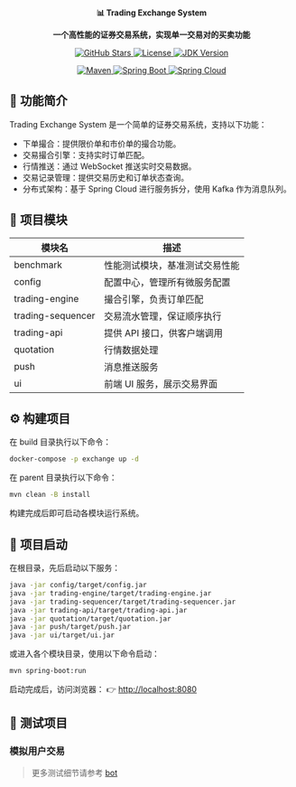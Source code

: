 <p align="center">
    <strong>📊 Trading Exchange System</strong>
</p>
<p align="center">
    <strong>一个高性能的证券交易系统，实现单一交易对的买卖功能</strong>
</p>
<p align="center">
    <a target="blank" href="https://github.com/Helltractor/trading-exchange-system">
        <img src="https://img.shields.io/github/stars/Helltractor/trading-exchange-system.svg?style=social" alt="GitHub Stars"/>
    </a>
    <a target="_blank" href="https://opensource.org/licenses/MIT">
        <img src="https://img.shields.io/:license-GPL-blue.svg" alt="License"/>
    </a>
    <a target="_blank" href="https://github.com/Helltractor/trading-exchange-system">
        <img src="https://img.shields.io/badge/JDK-1.8.0_40+-green.svg" alt="JDK Version"/>
    </a>
</p>
<p align="center">
    <a target="blank" href="https://github.com/Helltractor/trading-exchange-system">
        <img src='https://img.shields.io/badge/Maven-3.9.6-blue.svg' alt='Maven'/>
    </a>
    <a target="_blank" href="https://github.com/Helltractor/trading-exchange-system">
        <img src='https://img.shields.io/badge/Spring%20Boot-3.2.0-green.svg' alt='Spring Boot'/>
    </a>
    <a target="_blank" href="https://github.com/Helltractor/trading-exchange-system">
        <img src='https://img.shields.io/badge/Spring%20Cloud-2023.0.0-green.svg' alt='Spring Cloud'/>
    </a>
</p>

## 🚀 功能简介

Trading Exchange System 是一个简单的证券交易系统，支持以下功能：

- 下单撮合：提供限价单和市价单的撮合功能。
- 交易撮合引擎：支持实时订单匹配。
- 行情推送：通过 WebSocket 推送实时交易数据。
- 交易记录管理：提供交易历史和订单状态查询。
- 分布式架构：基于 Spring Cloud 进行服务拆分，使用 Kafka 作为消息队列。

## 🧱 项目模块

| 模块名            | 描述                           |
| ----------------- | ------------------------------ |
| benchmark         | 性能测试模块，基准测试交易性能 |
| config            | 配置中心，管理所有微服务配置   |
| trading-engine    | 撮合引擎，负责订单匹配         |
| trading-sequencer | 交易流水管理，保证顺序执行     |
| trading-api       | 提供 API 接口，供客户端调用    |
| quotation         | 行情数据处理                   |
| push              | 消息推送服务                   |
| ui                | 前端 UI 服务，展示交易界面     |

## ⚙️ 构建项目

在 build 目录执行以下命令：

```bash
docker-compose -p exchange up -d
```

在 parent 目录执行以下命令：

```bash
mvn clean -B install
```

构建完成后即可启动各模块运行系统。

## 🚀 项目启动

在根目录，先后启动以下服务：

```bash
java -jar config/target/config.jar
java -jar trading-engine/target/trading-engine.jar
java -jar trading-sequencer/target/trading-sequencer.jar
java -jar trading-api/target/trading-api.jar
java -jar quotation/target/quotation.jar
java -jar push/target/push.jar
java -jar ui/target/ui.jar
```

或进入各个模块目录，使用以下命令启动：

```bash
mvn spring-boot:run
```

启动完成后，访问浏览器： 👉 [http://localhost:8080](http://localhost:8080)

## 🧪 测试项目

### 模拟用户交易

> 更多测试细节请参考 [bot](./build/bot/README.md)
